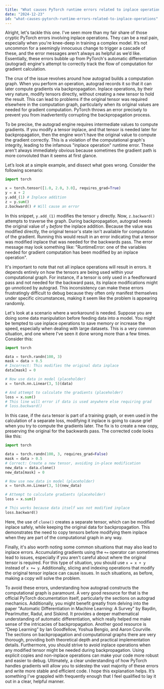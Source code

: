 ```yaml
---
title: "What causes PyTorch runtime errors related to inplace operations?"
date: "2024-12-23"
id: "what-causes-pytorch-runtime-errors-related-to-inplace-operations"
---
```


Alright, let's tackle this one. I've seen more than my fair share of those cryptic PyTorch errors involving inplace operations. They can be a real pain, especially when you're knee-deep in training a complex model. It’s not uncommon for a seemingly innocuous change to trigger a cascade of these, and the error messages aren’t always as helpful as we’d like. Essentially, these errors bubble up from PyTorch's automatic differentiation (autograd) engine's attempt to correctly track the flow of computation for gradient calculation.

The crux of the issue revolves around how autograd builds a computation graph. When you perform an operation, autograd records it so that it can later compute gradients via backpropagation. Inplace operations, by their very nature, modify tensors directly, without creating a new tensor to hold the result. This can lead to problems if the original tensor was required elsewhere in the computation graph, particularly when its original values are needed for gradient computation. PyTorch throws an error precisely to prevent you from inadvertently corrupting the backpropagation process.

To be precise, the autograd engine requires intermediate values to compute gradients. If you modify a tensor inplace, and that tensor is needed later for backpropagation, then the engine won't have the original value to compute the gradient correctly. This is a violation of the computational graph's integrity, leading to the infamous "inplace operation" runtime error. These aren't always immediately obvious because sometimes the gradient path is more convoluted than it seems at first glance.

Let’s look at a simple example, and dissect what goes wrong. Consider the following scenario:

```python
import torch

x = torch.tensor([1.0, 2.0, 3.0], requires_grad=True)
y = x + 2
y.add_(1) # Inplace addition
z = y.sum()
z.backward() # Will cause an error
```

In this snippet, `y.add_(1)` modifies the tensor `y` directly. Now, `z.backward()` attempts to traverse the graph. During backpropagation, autograd needs the original value of `y` *before* the inplace addition. Because the value was modified directly, the original tensor's state isn't available for computation of the gradient. Running this would result in an error indicating that a tensor was modified inplace that was needed for the backwards pass. The error message may look something like: "RuntimeError: one of the variables needed for gradient computation has been modified by an inplace operation".

It's important to note that not all inplace operations will result in errors. It depends entirely on how the tensors are being used within your computational graph. For instance, if a tensor is only used in a feedforward pass and not needed for the backward pass, its inplace modifications might go unnoticed by autograd. This inconsistency can make these errors frustratingly difficult to debug because they often only manifest themselves under specific circumstances, making it seem like the problem is appearing randomly.

Let's look at a scenario where a workaround is needed. Suppose you are doing some data manipulation before feeding data into a model. You might be tempted to use inplace operations to save memory or increase the speed, especially when dealing with large datasets. This is a very common situation, and one where I've seen it done wrong more than a few times. Consider this:

```python
import torch

data = torch.randn(100, 3)
mask = data > 0.5
# Incorrect: This modifies the original data inplace
data[mask] = 0

# Now use data in model (placeholder)
x = torch.nn.Linear(3, 5)(data)

# And attempt to calculate the gradients (placeholder)
loss = x.sum()
# This line will error if data is used anywhere else requiring grad
# loss.backward()
```

In this case, if the `data` tensor is part of a training graph, or even used in the calculation of a separate loss, modifying it inplace is going to cause grief when you try to compute the gradients later. The fix is to create a new copy, preserving the original for the backwards pass. The corrected code looks like this:

```python
import torch

data = torch.randn(100, 3, requires_grad=False)
mask = data > 0.5
# Correct: Create a new tensor, avoiding in-place modification
new_data = data.clone()
new_data[mask] = 0

# Now use new_data in model (placeholder)
x = torch.nn.Linear(3, 5)(new_data)

# Attempt to calculate gradients (placeholder)
loss = x.sum()

# This works because data itself was not modified inplace
loss.backward()
```

Here, the use of `clone()` creates a separate tensor, which can be modified inplace safely, while keeping the original data for backpropagation. This demonstrates the need to copy tensors before modifying them inplace when they are part of the computational graph in any way.

Finally, it's also worth noting some common situations that may also lead to inplace errors. Accumulating gradients using the `+=` operator can sometimes lead to issues, especially if you aren't careful about where the original tensor is required. For this type of situation, you should use `x = x + y` instead of `x += y`. Additionally, slicing and indexing operations that modify the original tensor inplace can cause issues. In such situations, as before, making a copy will solve the problem.

To avoid these errors, understanding how autograd constructs the computational graph is paramount. A very good resource for that is the official PyTorch documentation itself, particularly the sections on autograd mechanics. Additionally, you might benefit greatly from delving into the paper "Automatic Differentiation in Machine Learning: A Survey" by Baydin, Pearlmutter, Radul, and Siskind. It provides a deeper mathematical understanding of automatic differentiation, which really helped me make sense of the intricacies of backpropagation. Another good resource is “Deep Learning” by Ian Goodfellow, Yoshua Bengio, and Aaron Courville. The sections on backpropagation and computational graphs there are very thorough, providing both theoretical depth and practical implementation details. Furthermore, you should strive to avoid inplace operations when any modified tensor might be needed during backpropagation. Using explicit copies and non-inplace operations can make your code more robust and easier to debug. Ultimately, a clear understanding of how PyTorch handles gradients will allow you to sidestep the vast majority of these errors and write more stable and efficient code. I hope this explanation helps. It’s something I've grappled with frequently enough that I feel qualified to lay it out in a clear, helpful manner.
